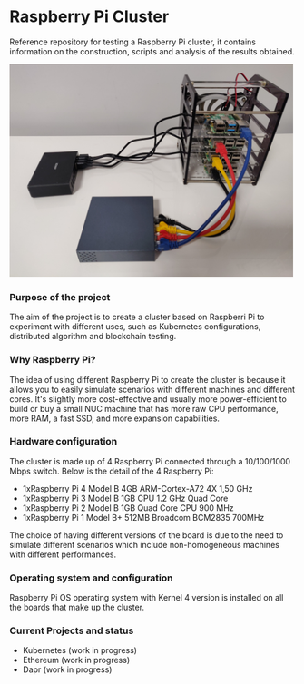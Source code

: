 # Raspberry Pi Cluster
Reference repository for testing a Raspberry Pi cluster, it contains information on the construction, scripts and analysis of the results obtained.

<img src="https://github.com/engineering87/RaspberryPiCluster/blob/main/img/cluster001.jpg" width="500">

### Purpose of the project
The aim of the project is to create a cluster based on Raspberri Pi to experiment with different uses, such as Kubernetes configurations, distributed algorithm and blockchain testing.

### Why Raspberry Pi?
The idea of using different Raspberry Pi to create the cluster is because it allows you to easily simulate scenarios with different machines and different cores.
It's slightly more cost-effective and usually more power-efficient to build or buy a small NUC machine that has more raw CPU performance, more RAM, a fast SSD, and more expansion capabilities.

### Hardware configuration
The cluster is made up of 4 Raspberry Pi connected through a 10/100/1000 Mbps switch. Below is the detail of the 4 Raspberry Pi:
* 1xRaspberry Pi 4 Model B 4GB ARM-Cortex-A72 4X 1,50 GHz
* 1xRaspberry Pi 3 Model B 1GB CPU 1.2 GHz Quad Core
* 1xRaspberry Pi 2 Model B 1GB Quad Core CPU 900 MHz
* 1xRaspberry Pi 1 Model B+ 512MB Broadcom BCM2835 700MHz

The choice of having different versions of the board is due to the need to simulate different scenarios which include non-homogeneous machines with different performances.

### Operating system and configuration
Raspberry Pi OS operating system with Kernel 4 version is installed on all the boards that make up the cluster.

### Current Projects and status

* Kubernetes (work in progress)
* Ethereum (work in progress)
* Dapr (work in progress)
